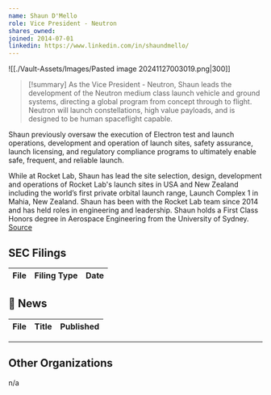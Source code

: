 ```yaml
---
name: Shaun D'Mello
role: Vice President - Neutron
shares_owned: 
joined: 2014-07-01
linkedin: https://www.linkedin.com/in/shaundmello/
---
```


![[./Vault-Assets/Images/Pasted image 20241127003019.png|300]]

>[!summary]
As the Vice President - Neutron, Shaun leads the development of the Neutron medium class launch vehicle and ground systems, directing a global program from concept through to flight. Neutron will launch constellations, high value payloads, and is designed to be human spaceflight capable.  
>
Shaun previously oversaw the execution of Electron test and launch operations, development and operation of launch sites, safety assurance, launch licensing, and regulatory compliance programs to ultimately enable safe, frequent, and reliable launch.  
>
While at Rocket Lab, Shaun has lead the site selection, design, development and operations of Rocket Lab's launch sites in USA and New Zealand including the world’s first private orbital launch range, Launch Complex 1 in Mahia, New Zealand. Shaun has been with the Rocket Lab team since 2014 and has held roles in engineering and leadership. Shaun holds a First Class Honors degree in Aerospace Engineering from the University of Sydney.
[Source](https://www.rocketlabusa.com/about/team/)

## SEC Filings
| File | Filing Type | Date |
| ---- | ----------- | ---- |


## 📰 News
| File | Title | Published |
| ---- | ----- | --------- |


---
## Other Organizations
n/a